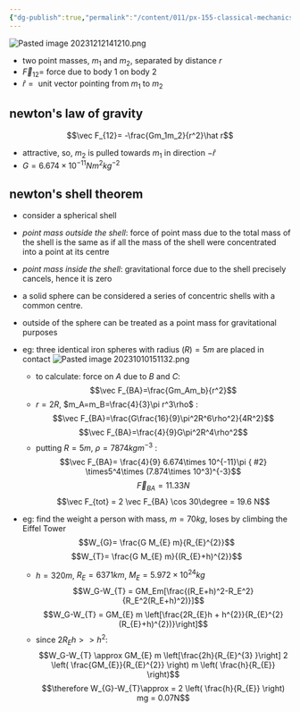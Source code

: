 ```yaml
---
{"dg-publish":true,"permalink":"/content/011/px-155-classical-mechanics-and-special-relativity/classical-mechanics/px-155-a-foundations-of-classical-mechanics/px-155-a7-gravitational-force/","created":"2024-10-01T18:27:09.480+01:00","updated":"2024-11-26T19:55:03.500+00:00"}
---
```


![Pasted image 20231212141210.png](/img/user/pics/Pasted%20image%2020231212141210.png)
- two point masses, $m_1$ and $m_2$, separated by distance $r$ 
- $\vec F_{12}=$ force due to body 1 on body 2
- ${} \hat r= {}$ unit vector pointing from $m_1$ to $m_2$
## newton's law of gravity
$$\vec F_{12}= -\frac{Gm_1m_2}{r^2}\hat r$$
- attractive, so, $m_2$ is pulled towards $m_1$ in direction $-\hat r$
- $G=6.674\times 10^{-11}Nm^2kg^{-2}$
## newton's shell theorem
- consider a spherical shell
- *point mass outside the shell*: force of point mass due to the total mass of the shell is the same as if all the mass of the shell were concentrated into a point at its centre
- *point mass inside the shell*: gravitational force due to the shell precisely cancels, hence it is zero
- a solid sphere can be considered a series of concentric shells with a common centre.
- outside of the sphere can be treated as a point mass for gravitational purposes

- eg: three identical iron spheres with radius $(R)=5m$ are placed in contact ![Pasted image 20231010151132.png](/img/user/pics/Pasted%20image%2020231010151132.png)
	- to calculate: force on $A$ due to $B$ and $C$:
$$\vec F_{BA}=\frac{Gm_Am_b}{r^2}$$
	- $r=2R$, $m_A=m_B=\frac{4}{3}\pi r^3\rho$ : $$\vec F_{BA}=\frac{G\frac{16}{9}\pi^2R^6\rho^2}{4R^2}$$
$$\vec F_{BA}=\frac{4}{9}G\pi^2R^4\rho^2$$
	- putting $R=5m$, $\rho=7874 kgm^{-3}$ : $$\vec F_{BA}= \frac{4}{9} 6.674\times 10^{-11}\pi
{ #2}
 \times5^4\times (7.874\times 10^3)^{-3}$$
$$\vec F_{BA}=11.33N$$
	$$\vec F_{tot} = 2 \vec F_{BA} \cos 30\degree = 19.6 N$$
- eg: find the weight a person with mass, $m=70kg$, loses by climbing the Eiffel Tower
	$$W_{G}= \frac{G M_{E} m}{R_{E}^{2}}$$
	$$W_{T}= \frac{G M_{E} m}{(R_{E}+h)^{2}}$$
	-  $h=320m$, $R_{E}=6371km$, $M_E=5.972\times 10^24kg$
	$$W_G-W_{T} = GM_Em[\frac{(R_E+h)^2-R_E^2}{R_E^2(R_E+h)^2)}]$$
$$W_G-W_{T} = GM_{E} m \left[\frac{2R_{E}h + h^{2}}{R_{E}^{2}(R_{E}+h)^{2})}\right]$$
	- since $2R_Eh>>h^2$: $$W_G-W_{T} \approx GM_{E} m \left[\frac{2h}{R_{E}^{3} }\right] 2 \left( \frac{GM_{E}}{R_{E}^{2}} \right) m \left( \frac{h}{R_{E}} \right)$$
$$\therefore W_{G}-W_{T}\approx = 2 \left( \frac{h}{R_{E}} \right) mg = 0.07N$$
